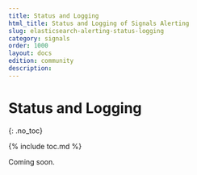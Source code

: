 ```yaml
---
title: Status and Logging
html_title: Status and Logging of Signals Alerting
slug: elasticsearch-alerting-status-logging
category: signals
order: 1000
layout: docs
edition: community
description: 
---
```


<!--- Copyright 2020 floragunn GmbH -->

# Status and Logging
{: .no_toc}

{% include toc.md %}

Coming soon.